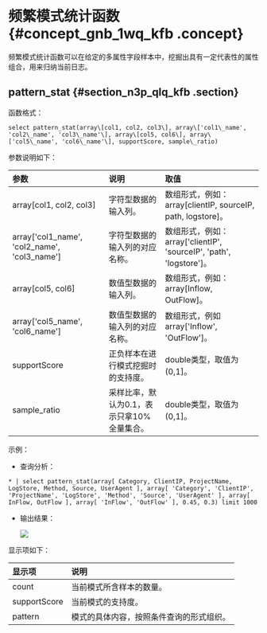 # 频繁模式统计函数 {#concept_gnb_1wq_kfb .concept}

频繁模式统计函数可以在给定的多属性字段样本中，挖掘出具有一定代表性的属性组合，用来归纳当前日志。

## pattern\_stat {#section_n3p_qlq_kfb .section}

函数格式：

```
select pattern_stat(array\[col1, col2, col3\], array\['col1\_name', 'col2\_name', 'col3\_name'\], array\[col5, col6\], array\['col5\_name', 'col6\_name'\], supportScore, sample\_ratio) 
```

参数说明如下：

|参数|说明|取值|
|:-|:-|:-|
|array\[col1, col2, col3\]|字符型数据的输入列。|数组形式，例如：array\[clientIP, sourceIP, path, logstore\]。|
|array\['col1\_name', 'col2\_name', 'col3\_name'\]|字符型数据的输入列的对应名称。|数组形式，例如：array\['clientIP', 'sourceIP', 'path', 'logstore'\]。|
|array\[col5, col6\]|数值型数据的输入列。|数组形式，例如：array\[Inflow, OutFlow\]。|
|array\['col5\_name', 'col6\_name'\]|数值型数据的输入列的对应名称。|数组形式，例如array\['Inflow', 'OutFlow'\]。|
|supportScore|正负样本在进行模式挖掘时的支持度。|double类型，取值为\(0,1\]。|
|sample\_ratio|采样比率，默认为0.1，表示只拿10%全量集合。|double类型，取值为\(0,1\]。|

示例：

-   查询分析：

```
* | select pattern_stat(array[ Category, ClientIP, ProjectName, LogStore, Method, Source, UserAgent ], array[ 'Category', 'ClientIP', 'ProjectName', 'LogStore', 'Method', 'Source', 'UserAgent' ], array[ InFlow, OutFlow ], array[ 'InFlow', 'OutFlow' ], 0.45, 0.3) limit 1000
```

-   输出结果：

    ![](http://static-aliyun-doc.oss-cn-hangzhou.aliyuncs.com/assets/img/23361/154338411513565_zh-CN.png)


显示项如下：

|显示项|说明|
|:--|:-|
|count|当前模式所含样本的数量。|
|supportScore|当前模式的支持度。|
|pattern|模式的具体内容，按照条件查询的形式组织。|

